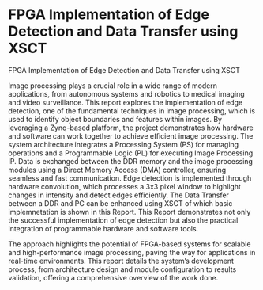 # FPGA Implementation of Edge Detection and Data Transfer using XSCT
FPGA Implementation of Edge Detection and Data Transfer using XSCT

Image processing plays a crucial role in a wide range of modern applications, from
autonomous systems and robotics to medical imaging and video surveillance. This
report explores the implementation of edge detection, one of the fundamental techniques
in image processing, which is used to identify object boundaries and features
within images. By leveraging a Zynq-based platform, the project demonstrates how
hardware and software can work together to achieve efficient image processing.
The system architecture integrates a Processing System (PS) for managing operations
and a Programmable Logic (PL) for executing Image Processing IP. Data is
exchanged between the DDR memory and the image processing modules using a Direct
Memory Access (DMA) controller, ensuring seamless and fast communication.
Edge detection is implemented through hardware convolution, which processes a 3x3
pixel window to highlight changes in intensity and detect edges efficiently.
The Data Transfer between a DDR and PC can be enhanced using XSCT of which
basic implemnetation is shown in this Report.
This Report demonstrates not only the successful implementation of edge detection
but also the practical integration of programmable hardware and software tools.

The approach highlights the potential of FPGA-based systems for scalable and
high-performance image processing, paving the way for applications in real-time
environments. This report details the system’s development process, from architecture
design and module configuration to results validation, offering a comprehensive
overview of the work done.
